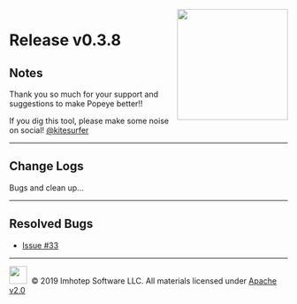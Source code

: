 <img src="https://raw.githubusercontent.com/derailed/popeye/master/assets/popeye.png" align="right" width="200" height="auto"/>

# Release v0.3.8

## Notes

Thank you so much for your support and suggestions to make Popeye better!!

If you dig this tool, please make some noise on social! [@kitesurfer](https://twitter.com/kitesurfer)

---

## Change Logs

Bugs and clean up...

---

## Resolved Bugs

+ [Issue #33](https://github.com/derailed/popeye/issues/33)

---

<img src="https://raw.githubusercontent.com/derailed/popeye/master/assets/imhotep_logo.png" width="32" height="auto"/>&nbsp; © 2019 Imhotep Software LLC. All materials licensed under [Apache v2.0](http://www.apache.org/licenses/LICENSE-2.0)
